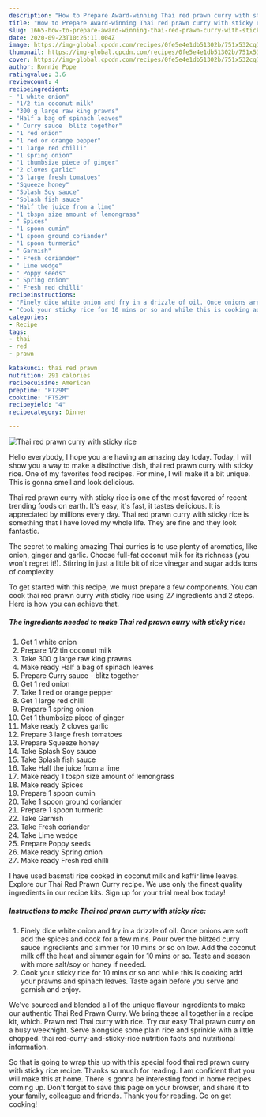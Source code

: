 ```yaml
---
description: "How to Prepare Award-winning Thai red prawn curry with sticky rice"
title: "How to Prepare Award-winning Thai red prawn curry with sticky rice"
slug: 1665-how-to-prepare-award-winning-thai-red-prawn-curry-with-sticky-rice
date: 2020-09-23T10:26:11.004Z
image: https://img-global.cpcdn.com/recipes/0fe5e4e1db51302b/751x532cq70/thai-red-prawn-curry-with-sticky-rice-recipe-main-photo.jpg
thumbnail: https://img-global.cpcdn.com/recipes/0fe5e4e1db51302b/751x532cq70/thai-red-prawn-curry-with-sticky-rice-recipe-main-photo.jpg
cover: https://img-global.cpcdn.com/recipes/0fe5e4e1db51302b/751x532cq70/thai-red-prawn-curry-with-sticky-rice-recipe-main-photo.jpg
author: Ronnie Pope
ratingvalue: 3.6
reviewcount: 4
recipeingredient:
- "1 white onion"
- "1/2 tin coconut milk"
- "300 g large raw king prawns"
- "Half a bag of spinach leaves"
- " Curry sauce  blitz together"
- "1 red onion"
- "1 red or orange pepper"
- "1 large red chilli"
- "1 spring onion"
- "1 thumbsize piece of ginger"
- "2 cloves garlic"
- "3 large fresh tomatoes"
- "Squeeze honey"
- "Splash Soy sauce"
- "Splash fish sauce"
- "Half the juice from a lime"
- "1 tbspn size amount of lemongrass"
- " Spices"
- "1 spoon cumin"
- "1 spoon ground coriander"
- "1 spoon turmeric"
- " Garnish"
- " Fresh coriander"
- " Lime wedge"
- " Poppy seeds"
- " Spring onion"
- " Fresh red chilli"
recipeinstructions:
- "Finely dice white onion and fry in a drizzle of oil. Once onions are soft add the spices and cook for a few mins. Pour over the blitzed curry sauce ingredients and simmer for 10 mins or so on low. Add the coconut milk off the heat and simmer again for 10 mins or so. Taste and season with more salt/soy or honey if needed."
- "Cook your sticky rice for 10 mins or so and while this is cooking add your prawns and spinach leaves. Taste again before you serve and garnish and enjoy."
categories:
- Recipe
tags:
- thai
- red
- prawn

katakunci: thai red prawn 
nutrition: 291 calories
recipecuisine: American
preptime: "PT29M"
cooktime: "PT52M"
recipeyield: "4"
recipecategory: Dinner

---
```



![Thai red prawn curry with sticky rice](https://img-global.cpcdn.com/recipes/0fe5e4e1db51302b/751x532cq70/thai-red-prawn-curry-with-sticky-rice-recipe-main-photo.jpg)

Hello everybody, I hope you are having an amazing day today. Today, I will show you a way to make a distinctive dish, thai red prawn curry with sticky rice. One of my favorites food recipes. For mine, I will make it a bit unique. This is gonna smell and look delicious.

Thai red prawn curry with sticky rice is one of the most favored of recent trending foods on earth. It's easy, it's fast, it tastes delicious. It is appreciated by millions every day. Thai red prawn curry with sticky rice is something that I have loved my whole life. They are fine and they look fantastic.

The secret to making amazing Thai curries is to use plenty of aromatics, like onion, ginger and garlic. Choose full-fat coconut milk for its richness (you won&#39;t regret it!). Stirring in just a little bit of rice vinegar and sugar adds tons of complexity.


To get started with this recipe, we must prepare a few components. You can cook thai red prawn curry with sticky rice using 27 ingredients and 2 steps. Here is how you can achieve that.

<!--inarticleads1-->

##### The ingredients needed to make Thai red prawn curry with sticky rice:

1. Get 1 white onion
1. Prepare 1/2 tin coconut milk
1. Take 300 g large raw king prawns
1. Make ready Half a bag of spinach leaves
1. Prepare  Curry sauce - blitz together
1. Get 1 red onion
1. Take 1 red or orange pepper
1. Get 1 large red chilli
1. Prepare 1 spring onion
1. Get 1 thumbsize piece of ginger
1. Make ready 2 cloves garlic
1. Prepare 3 large fresh tomatoes
1. Prepare Squeeze honey
1. Take Splash Soy sauce
1. Take Splash fish sauce
1. Take Half the juice from a lime
1. Make ready 1 tbspn size amount of lemongrass
1. Make ready  Spices
1. Prepare 1 spoon cumin
1. Take 1 spoon ground coriander
1. Prepare 1 spoon turmeric
1. Take  Garnish
1. Take  Fresh coriander
1. Take  Lime wedge
1. Prepare  Poppy seeds
1. Make ready  Spring onion
1. Make ready  Fresh red chilli


I have used basmati rice cooked in coconut milk and kaffir lime leaves. Explore our Thai Red Prawn Curry recipe. We use only the finest quality ingredients in our recipe kits. Sign up for your trial meal box today! 

<!--inarticleads2-->

##### Instructions to make Thai red prawn curry with sticky rice:

1. Finely dice white onion and fry in a drizzle of oil. Once onions are soft add the spices and cook for a few mins. Pour over the blitzed curry sauce ingredients and simmer for 10 mins or so on low. Add the coconut milk off the heat and simmer again for 10 mins or so. Taste and season with more salt/soy or honey if needed.
1. Cook your sticky rice for 10 mins or so and while this is cooking add your prawns and spinach leaves. Taste again before you serve and garnish and enjoy.


We&#39;ve sourced and blended all of the unique flavour ingredients to make our authentic Thai Red Prawn Curry. We bring these all together in a recipe kit, which. Prawn red Thai curry with rice. Try our easy Thai prawn curry on a busy weeknight. Serve alongside some plain rice and sprinkle with a little chopped. thai red-curry-and-sticky-rice nutrition facts and nutritional information. 

So that is going to wrap this up with this special food thai red prawn curry with sticky rice recipe. Thanks so much for reading. I am confident that you will make this at home. There is gonna be interesting food in home recipes coming up. Don't forget to save this page on your browser, and share it to your family, colleague and friends. Thank you for reading. Go on get cooking!
